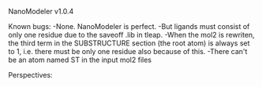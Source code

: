 NanoModeler v1.0.4

Known bugs:
-None. NanoModeler is perfect.
-But ligands must consist of only one residue due to the saveoff .lib in tleap.
-When the mol2 is rewriten, the third term in the SUBSTRUCTURE section (the root atom) is always set to 1, i.e. there must be only one residue also because of this.
-There can't be an atom named ST in the input mol2 files

Perspectives:
